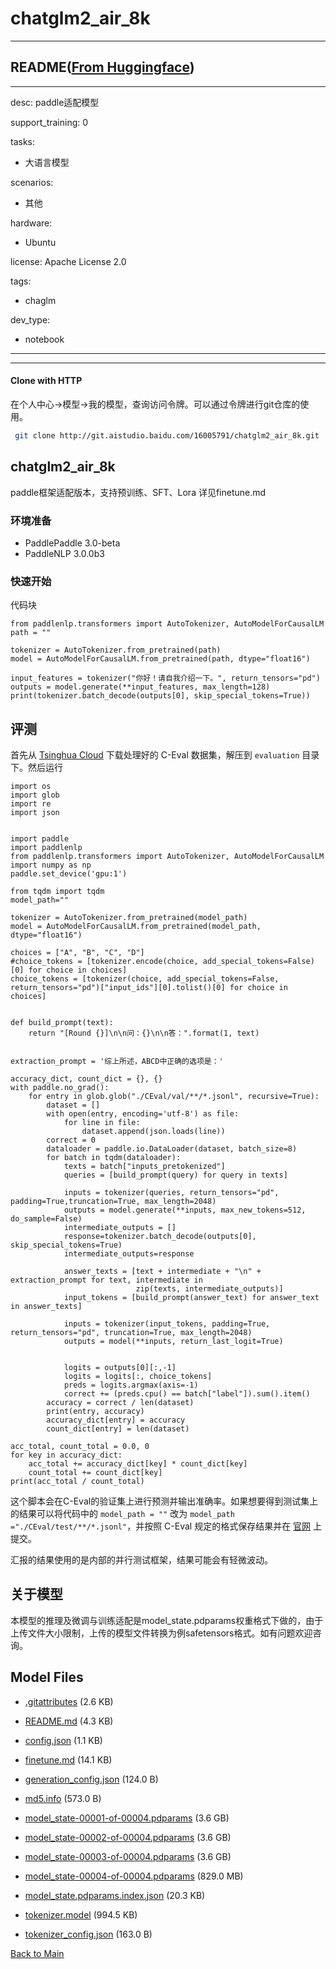
# chatglm2_air_8k
---


## README([From Huggingface](https://huggingface.co/THUDM/chatglm2_air_8k))

---
desc: paddle适配模型
 
support_training: 0
 
tasks:
- 大语言模型
 
scenarios:
- 其他
 
hardware:
- Ubuntu
 
license: Apache License 2.0
 
tags:
- chaglm
 
dev_type:
- notebook

---





---
#### Clone with HTTP
在个人中心->模型->我的模型，查询访问令牌。可以通过令牌进行git仓库的使用。
```bash
 git clone http://git.aistudio.baidu.com/16005791/chatglm2_air_8k.git
```



## chatglm2_air_8k
paddle框架适配版本，支持预训练、SFT、Lora
详见finetune.md

### 环境准备
- PaddlePaddle 3.0-beta
- PaddleNLP 3.0.0b3

### 快速开始
代码块
```
from paddlenlp.transformers import AutoTokenizer, AutoModelForCausalLM
path = ""

tokenizer = AutoTokenizer.from_pretrained(path)
model = AutoModelForCausalLM.from_pretrained(path, dtype="float16")

input_features = tokenizer("你好！请自我介绍一下。", return_tensors="pd")
outputs = model.generate(**input_features, max_length=128)
print(tokenizer.batch_decode(outputs[0], skip_special_tokens=True))
```

## 评测
首先从 [Tsinghua Cloud](https://cloud.tsinghua.edu.cn/f/e84444333b6d434ea7b0) 下载处理好的 C-Eval 数据集，解压到 `evaluation` 目录下。然后运行

```shell
import os
import glob
import re
import json


import paddle
import paddlenlp
from paddlenlp.transformers import AutoTokenizer, AutoModelForCausalLM
import numpy as np
paddle.set_device('gpu:1')

from tqdm import tqdm
model_path=""

tokenizer = AutoTokenizer.from_pretrained(model_path)
model = AutoModelForCausalLM.from_pretrained(model_path, dtype="float16")

choices = ["A", "B", "C", "D"]
#choice_tokens = [tokenizer.encode(choice, add_special_tokens=False)[0] for choice in choices]
choice_tokens = [tokenizer(choice, add_special_tokens=False, return_tensors="pd")["input_ids"][0].tolist()[0] for choice in choices]


def build_prompt(text):
    return "[Round {}]\n\n问：{}\n\n答：".format(1, text)


extraction_prompt = '综上所述，ABCD中正确的选项是：'

accuracy_dict, count_dict = {}, {}
with paddle.no_grad():
    for entry in glob.glob("./CEval/val/**/*.jsonl", recursive=True):
        dataset = []
        with open(entry, encoding='utf-8') as file:
            for line in file:
                dataset.append(json.loads(line))
        correct = 0
        dataloader = paddle.io.DataLoader(dataset, batch_size=8)
        for batch in tqdm(dataloader):
            texts = batch["inputs_pretokenized"]
            queries = [build_prompt(query) for query in texts]
            
            inputs = tokenizer(queries, return_tensors="pd", padding=True,truncation=True, max_length=2048)
            outputs = model.generate(**inputs, max_new_tokens=512, do_sample=False)
            intermediate_outputs = []
            response=tokenizer.batch_decode(outputs[0], skip_special_tokens=True)
            intermediate_outputs=response

            answer_texts = [text + intermediate + "\n" + extraction_prompt for text, intermediate in
                            zip(texts, intermediate_outputs)]
            input_tokens = [build_prompt(answer_text) for answer_text in answer_texts]

            inputs = tokenizer(input_tokens, padding=True, return_tensors="pd", truncation=True, max_length=2048)
            outputs = model(**inputs, return_last_logit=True)


            logits = outputs[0][:,-1]
            logits = logits[:, choice_tokens]
            preds = logits.argmax(axis=-1)
            correct += (preds.cpu() == batch["label"]).sum().item()
        accuracy = correct / len(dataset)
        print(entry, accuracy)
        accuracy_dict[entry] = accuracy
        count_dict[entry] = len(dataset)

acc_total, count_total = 0.0, 0
for key in accuracy_dict:
    acc_total += accuracy_dict[key] * count_dict[key]
    count_total += count_dict[key]
print(acc_total / count_total)
```

这个脚本会在C-Eval的验证集上进行预测并输出准确率。如果想要得到测试集上的结果可以将代码中的 `model_path = ""` 改为 `model_path ="./CEval/test/**/*.jsonl"`，并按照 C-Eval 规定的格式保存结果并在 [官网](https://cevalbenchmark.com/) 上提交。

汇报的结果使用的是内部的并行测试框架，结果可能会有轻微波动。



## 关于模型
本模型的推理及微调与训练适配是model_state.pdparams权重格式下做的，由于上传文件大小限制，上传的模型文件转换为例safetensors格式。如有问题欢迎咨询。



## Model Files

- [.gitattributes](https://paddlenlp.bj.bcebos.com/models/community/THUDM/chatglm2_air_8k/.gitattributes) (2.6 KB)

- [README.md](https://paddlenlp.bj.bcebos.com/models/community/THUDM/chatglm2_air_8k/README.md) (4.3 KB)

- [config.json](https://paddlenlp.bj.bcebos.com/models/community/THUDM/chatglm2_air_8k/config.json) (1.1 KB)

- [finetune.md](https://paddlenlp.bj.bcebos.com/models/community/THUDM/chatglm2_air_8k/finetune.md) (14.1 KB)

- [generation_config.json](https://paddlenlp.bj.bcebos.com/models/community/THUDM/chatglm2_air_8k/generation_config.json) (124.0 B)

- [md5.info](https://paddlenlp.bj.bcebos.com/models/community/THUDM/chatglm2_air_8k/md5.info) (573.0 B)

- [model_state-00001-of-00004.pdparams](https://paddlenlp.bj.bcebos.com/models/community/THUDM/chatglm2_air_8k/model_state-00001-of-00004.pdparams) (3.6 GB)

- [model_state-00002-of-00004.pdparams](https://paddlenlp.bj.bcebos.com/models/community/THUDM/chatglm2_air_8k/model_state-00002-of-00004.pdparams) (3.6 GB)

- [model_state-00003-of-00004.pdparams](https://paddlenlp.bj.bcebos.com/models/community/THUDM/chatglm2_air_8k/model_state-00003-of-00004.pdparams) (3.6 GB)

- [model_state-00004-of-00004.pdparams](https://paddlenlp.bj.bcebos.com/models/community/THUDM/chatglm2_air_8k/model_state-00004-of-00004.pdparams) (829.0 MB)

- [model_state.pdparams.index.json](https://paddlenlp.bj.bcebos.com/models/community/THUDM/chatglm2_air_8k/model_state.pdparams.index.json) (20.3 KB)

- [tokenizer.model](https://paddlenlp.bj.bcebos.com/models/community/THUDM/chatglm2_air_8k/tokenizer.model) (994.5 KB)

- [tokenizer_config.json](https://paddlenlp.bj.bcebos.com/models/community/THUDM/chatglm2_air_8k/tokenizer_config.json) (163.0 B)


[Back to Main](../../)